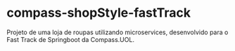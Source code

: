 # compass-shopStyle-fastTrack
Projeto de uma loja de roupas utilizando microservices, desenvolvido para o Fast Track de Springboot da Compass.UOL.
